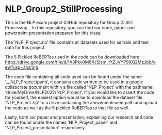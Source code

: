# NLP_Group2_StillProcessing
This is the NLP exam project GitHub repository for Group 2: Still Processing... 
In this repository, you can find our code, paper and powerpoint presentation prepared for this class.

The 'NLP_Project.zip' file contains all datasets used for as train and test data for this project.
  
The 5 Pickled RoBERTas used in the code can be downloaded here: https://drive.google.com/file/d/1X3Pkv0M6XcSism_YtZJVY706Xi2MzJbb/view?usp=sharing
  
The code file containing all code used can be found under the name '\_\_NLP_Project.ipynb', it contains code written to be used in a google collaborate document within a file called 'NLP_Project' with the pathname: 'drive/MyDrive/NLP2022/NLP_Project'. If you would like to assert the code for yourself, the easiest option would be to download the dataset file 'NLP_Project.zip' to a drive containing the abovementioned path and upload the code as well as the 5 pickled RoBERTas to that file as well. 

Lastly, both our paper and presentation, explaining our research and code can be found under the names 'NLP_Project_paper' and 'NLP_Project_presentation' respectively.
